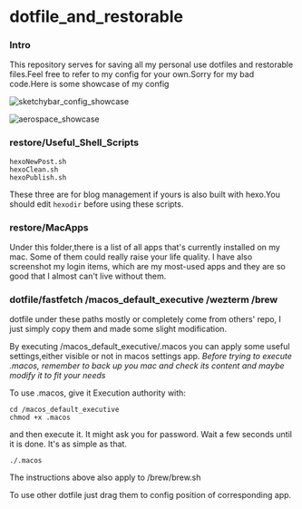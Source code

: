 # dotfile_and_restorable

### Intro
This repository serves for saving all my personal use dotfiles and restorable files.Feel free to refer to my config for your own.Sorry for my bad code.Here is some showcase of my config

![sketchybar_config_showcase](https://www.ac1d.space/img/20241014220923.png)

![aerospace_showcase](https://www.ac1d.space/img/202410142213374.png)

### restore/Useful_Shell_Scripts

```
hexoNewPost.sh
hexoClean.sh
hexoPublish.sh
```

These three are for blog management if yours is also built with hexo.You should edit `hexodir` before using these scripts.

### restore/MacApps

Under this folder,there is a list of all apps that's currently installed on my mac. Some of them could really raise your life quality.
I have also screenshot my login items, which are my most-used apps and they are so good that I almost can't live without them.

### dotfile/fastfetch /macos_default_executive /wezterm /brew

dotfile under these paths mostly or completely come from others' repo, I just simply copy them and made some slight modification.

By executing /macos_default_executive/.macos you can apply some useful settings,either visible or not in macos settings app.
*Before trying to execute .macos, remember to back up you mac and check its content and maybe modify it to fit your needs*

To use .macos, give it Execution authority with:

```
cd /macos_default_executive
chmod +x .macos
```

and then execute it. It might ask you for password. Wait a few seconds until it is done. It's as simple as that.

```
./.macos
```

The instructions above also apply to /brew/brew.sh

To use other dotfile just drag them to config position of corresponding app.
